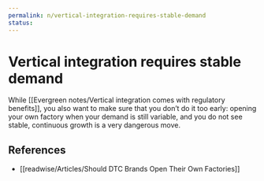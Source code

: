 ```yaml
---
permalink: n/vertical-integration-requires-stable-demand
status: 
---
```

# Vertical integration requires stable demand

While [[Evergreen notes/Vertical integration comes with regulatory benefits]], you also want to make sure that you don’t do it too early: opening your own factory when your demand is still variable, and you do not see stable, continuous growth is a very dangerous move.

## References

- [[readwise/Articles/Should DTC Brands Open Their Own Factories]]
